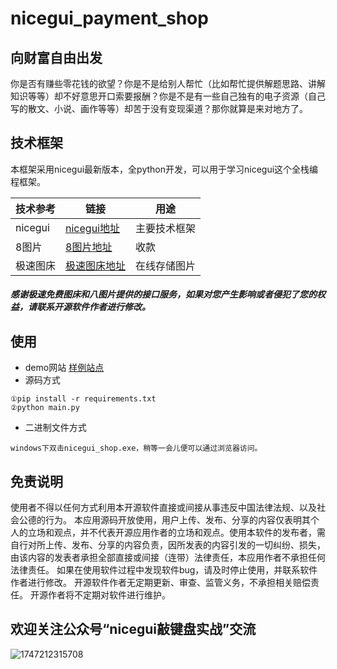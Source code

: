 # nicegui_payment_shop

## 向财富自由出发

你是否有赚些零花钱的欲望？你是不是给别人帮忙（比如帮忙提供解题思路、讲解知识等等）却不好意思开口索要报酬？你是不是有一些自己独有的电子资源（自己写的散文、小说、画作等等）却苦于没有变现渠道？那你就算是来对地方了。

## 技术框架

本框架采用nicegui最新版本，全python开发，可以用于学习nicegui这个全栈编程框架。

| 技术参考 | 链接                                             | 用途         |
| -------- | ------------------------------------------------ | ------------ |
| nicegui  | [nicegui地址](https://nicegui.io/)                  | 主要技术框架 |
| 8图片    | [8图片地址](http://www.8tupian.com/zhu.php?u=14535) | 收款         |
| 极速图床 | [极速图床地址](https://tucdn.wpon.cn/)              | 在线存储图片 |

##### 感谢极速免费图床和八图片提供的接口服务，如果对您产生影响或者侵犯了您的权益，请联系开源软件作者进行修改。

## 使用

- demo网站
  [样例站点](http://eshop.qiaojianpan.cn)
- 源码方式

```
①pip install -r requirements.txt
②python main.py
```

- 二进制文件方式

```
windows下双击nicegui_shop.exe，稍等一会儿便可以通过浏览器访问。
```

## 免责说明

使用者不得以任何方式利用本开源软件直接或间接从事违反中国法律法规、以及社会公德的行为。
本应用源码开放使用，用户上传、发布、分享的内容仅表明其个人的立场和观点，并不代表开源应用作者的立场和观点。使用本软件的发布者，需自行对所上传、发布、分享的内容负责，因所发表的内容引发的一切纠纷、损失，由该内容的发表者承担全部直接或间接（连带）法律责任，本应用作者不承担任何法律责任。
如果在使用软件过程中发现软件bug，请及时停止使用，并联系软件作者进行修改。
开源软件作者无定期更新、审查、监管义务，不承担相关赔偿责任。
开源作者将不定期对软件进行维护。

## 欢迎关注公众号“nicegui敲键盘实战”交流

![1747212315708](image/README/1747212315708.bmp)
